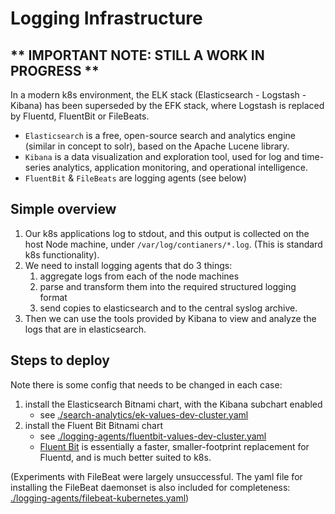# Logging Infrastructure

## ** IMPORTANT NOTE: STILL A WORK IN PROGRESS **

In a modern k8s environment, the ELK stack (Elasticsearch - Logstash - Kibana) has been 
superseded by the EFK stack, where Logstash is replaced by Fluentd, FluentBit or FileBeats.

* `Elasticsearch` is a free, open-source search and analytics engine (similar in concept to solr),
based on the Apache Lucene library.
* `Kibana` is a data visualization and exploration tool, used for log and time-series analytics,
application monitoring, and operational intelligence.
* `FluentBit` & `FileBeats` are logging agents (see below)

## Simple overview

1. Our k8s applications log to stdout, and this output is collected on the host Node machine, 
   under `/var/log/contianers/*.log`. (This is standard k8s functionality).
2. We need to install logging agents that do 3 things:
    1. aggregate logs from each of the node machines
    2. parse and transform them into the required structured logging format
    3. send copies to elasticsearch and to the central syslog archive.
3. Then we can use the tools provided by Kibana to view and analyze the logs that are in 
   elasticsearch.
  
## Steps to deploy
Note there is some config that needs to be changed in each case:
1. install the Elasticsearch Bitnami chart, with the Kibana subchart enabled
   * see [./search-analytics/ek-values-dev-cluster.yaml](./search-analytics/ek-values-dev-cluster.yaml)
2. install the Fluent Bit Bitnami chart
    * see [./logging-agents/fluentbit-values-dev-cluster.yaml](./logging-agents/fluentbit-values-dev-cluster.yaml)
    * [Fluent Bit](https://docs.fluentbit.io/manual/) is essentially a faster, smaller-footprint
      replacement for Fluentd, and is much better suited to k8s.

(Experiments with FileBeat were largely unsuccessful. The yaml file for installing the FileBeat
daemonset is also included for completeness: 
[./logging-agents/filebeat-kubernetes.yaml](./logging-agents/filebeat-kubernetes.yaml))
